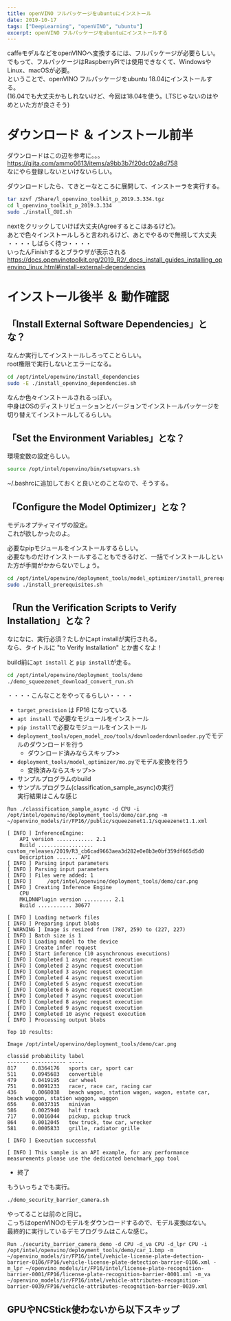 ```yaml
---
title: openVINO フルパッケージをubuntuにインストール
date: 2019-10-17
tags: ["DeepLearning", "openVINO", "ubuntu"]
excerpt: openVINO フルパッケージをubuntuにインストールする
---
```


caffeモデルなどをopenVINOへ変換するには、フルパッケージが必要らしい。  
でもって、フルパッケージはRaspberryPiでは使用できなくて、WindowsやLinux、macOSが必要。  
ということで、openVINO フルパッケージをubuntu 18.04にインストールする。   
(16.04でも大丈夫かもしれないけど、今回は18.04を使う。LTSじゃないのはやめといた方が良さそう)  

# ダウンロード ＆ インストール前半

ダウンロードはこの辺を参考に。。。  
<https://qiita.com/ammo0613/items/a9bb3b7f20dc02a8d758>  
なにやら登録しないといけないらしい。  

ダウンロードしたら、てきとーなところに展開して、インストーラを実行する。  

```bash
tar xzvf /Share/l_openvino_toolkit_p_2019.3.334.tgz 
cd l_openvino_toolkit_p_2019.3.334
sudo ./install_GUI.sh 
```

nextをクリックしていけば大丈夫(Agreeするとこはあるけど)。  
あとで色々インストールしろと言われるけど、あとでやるので無視して大丈夫  
・・・・しばらく待つ・・・・  
いったんFinishするとブラウザが表示される  
<https://docs.openvinotoolkit.org/2019_R2/_docs_install_guides_installing_openvino_linux.html#install-external-dependencies>

# インストール後半 ＆ 動作確認

## 「Install External Software Dependencies」とな？

なんか実行してインストールしろってことらしい。  
root権限で実行しないとエラーになる。  


```bash
cd /opt/intel/openvino/install_dependencies
sudo -E ./install_openvino_dependencies.sh
```

なんか色々インストールされるっぽい。  
中身はOSのディストリビューションとバージョンでインストールパッケージを切り替えてインストールしてるらしい。  


## 「Set the Environment Variables」とな？

環境変数の設定らしい。

```bash
source /opt/intel/openvino/bin/setupvars.sh
```

~/.bashrcに追加しておくと良いとのことなので、そうする。

## 「Configure the Model Optimizer」とな？

モデルオプティマイザの設定。  
これが欲しかったのよ。  

必要なpipモジュールをインストールするらしい。  
必要なものだけインストールすることもできるけど、一括でインストールしといた方が手間がかからないでしょう。  

```bash
cd /opt/intel/openvino/deployment_tools/model_optimizer/install_prerequisites
sudo ./install_prerequisites.sh
```

## 「Run the Verification Scripts to Verify Installation」とな？

なになに、実行必須？たしかにapt installが実行される。  
なら、タイトルに "to Verify Installation" とか書くなよ！  

build前に``apt install`` と ``pip install``が走る。


```bash
cd /opt/intel/openvino/deployment_tools/demo
./demo_squeezenet_download_convert_run.sh
```

・・・・こんなことをやってるらしい・・・・

- ``target_precision`` は FP16 になっている
- ``apt install`` で必要なモジュールをインストール
- ``pip install``で必要なモジュールをインストール
- ``deployment_tools/open_model_zoo/tools/downloaderdownloader.py``でモデルのダウンロードを行う
    - ダウンロード済みならスキップ>>
- ``deployment_tools/model_optimizer/mo.py``でモデル変換を行う
    - 変換済みならスキップ>>
- サンプルプログラムのbuild
- サンプルプログラム(classification_sample_async)の実行  
    実行結果はこんな感じ  

```
Run ./classification_sample_async -d CPU -i /opt/intel/openvino/deployment_tools/demo/car.png -m ~/openvino_models/ir/FP16//public/squeezenet1.1/squeezenet1.1.xml 

[ INFO ] InferenceEngine: 
	API version ............ 2.1
	Build .................. custom_releases/2019/R3_cb6cad9663aea3d282e0e8b3e0bf359df665d5d0
	Description ....... API
[ INFO ] Parsing input parameters
[ INFO ] Parsing input parameters
[ INFO ] Files were added: 1
[ INFO ]     /opt/intel/openvino/deployment_tools/demo/car.png
[ INFO ] Creating Inference Engine
	CPU
	MKLDNNPlugin version ......... 2.1
	Build ........... 30677

[ INFO ] Loading network files
[ INFO ] Preparing input blobs
[ WARNING ] Image is resized from (787, 259) to (227, 227)
[ INFO ] Batch size is 1
[ INFO ] Loading model to the device
[ INFO ] Create infer request
[ INFO ] Start inference (10 asynchronous executions)
[ INFO ] Completed 1 async request execution
[ INFO ] Completed 2 async request execution
[ INFO ] Completed 3 async request execution
[ INFO ] Completed 4 async request execution
[ INFO ] Completed 5 async request execution
[ INFO ] Completed 6 async request execution
[ INFO ] Completed 7 async request execution
[ INFO ] Completed 8 async request execution
[ INFO ] Completed 9 async request execution
[ INFO ] Completed 10 async request execution
[ INFO ] Processing output blobs

Top 10 results:

Image /opt/intel/openvino/deployment_tools/demo/car.png

classid probability label
------- ----------- -----
817     0.8364176   sports car, sport car
511     0.0945683   convertible
479     0.0419195   car wheel
751     0.0091233   racer, race car, racing car
436     0.0068038   beach wagon, station wagon, wagon, estate car, beach waggon, station waggon, waggon
656     0.0037315   minivan
586     0.0025940   half track
717     0.0016044   pickup, pickup truck
864     0.0012045   tow truck, tow car, wrecker
581     0.0005833   grille, radiator grille

[ INFO ] Execution successful

[ INFO ] This sample is an API example, for any performance measurements please use the dedicated benchmark_app tool
```

- 終了


もういっちょでも実行。  

```bash
./demo_security_barrier_camera.sh
```

やってることは前のと同じ。  
こっちはopenVINOのモデルをダウンロードするので、モデル変換はない。  
最終的に実行しているデモプログラムはこんな感じ。  

```
Run ./security_barrier_camera_demo -d CPU -d_va CPU -d_lpr CPU -i /opt/intel/openvino/deployment_tools/demo/car_1.bmp -m ~/openvino_models/ir/FP16/intel/vehicle-license-plate-detection-barrier-0106/FP16/vehicle-license-plate-detection-barrier-0106.xml -m_lpr ~/openvino_models/ir/FP16/intel/license-plate-recognition-barrier-0001/FP16/license-plate-recognition-barrier-0001.xml -m_va ~/openvino_models/ir/FP16/intel/vehicle-attributes-recognition-barrier-0039/FP16/vehicle-attributes-recognition-barrier-0039.xml 
```




## GPUやNCStick使わないから以下スキップ

<!--
## 「Run a Sample Application」

NCStickなどVPUベースの環境で実行するにはFP16モデルが必要
デフォルトはFP32

FP16: 16bit浮動小数点
FP32: 32bit浮動小数点
====
mkdir ~/squeezenet1.1_FP16
cd ~/squeezenet1.1_FP16
python3 /opt/intel/openvino/deployment_tools/model_optimizer/mo.py --input_model ~/openvino_models/models/FP32/classification/squeezenet/1.1/caffe/squeezenet1.1.caffemodel --data_type FP16 --output_dir .

====




./classification_sample_async -i /opt/intel/openvino/deployment_tools/demo/car.png -m ~/squeezenet1.1_FP16/squeezenet1.1.xml -d CPU
-->
